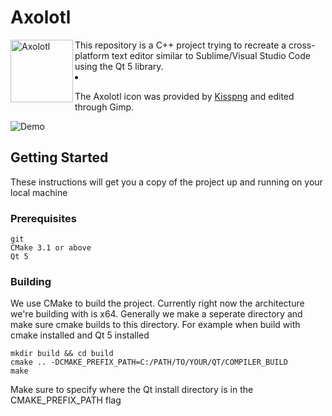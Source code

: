 # Axolotl
<img align="left" src="https://github.com/jeffuong/Notefad/blob/master/src/imgs/readmeicon.png" alt="Axolotl" height="100px"/>
This repository is a C++ project trying to recreate a cross-platform text editor similar to Sublime/Visual Studio Code using the Qt 5 library.
<li></li>

The Axolotl icon was provided by [Kisspng](https://www.kisspng.com) and edited through Gimp.

![Demo](https://user-images.githubusercontent.com/25240780/52088241-381ca400-2560-11e9-9e62-98f9d2b570f1.gif)

## Getting Started

These instructions will get you a copy of the project up and running on your local machine

### Prerequisites

```
git
CMake 3.1 or above
Qt 5
```

### Building

We use CMake to build the project. Currently right now the architecture we're building with is x64.
Generally we make a seperate directory and make sure cmake builds to this directory. For example
when build with cmake installed and Qt 5 installed
```
mkdir build && cd build
cmake .. -DCMAKE_PREFIX_PATH=C:/PATH/TO/YOUR/QT/COMPILER_BUILD
make
```

Make sure to specify where the Qt install directory is in the CMAKE_PREFIX_PATH flag